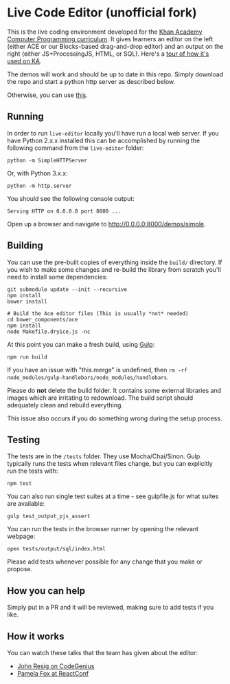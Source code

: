 # Live Code Editor (unofficial fork)

This is the live coding environment developed for the [Khan Academy Computer Programming curriculum](https://www.khanacademy.org/computer-programming/). It gives learners an editor on the left (either ACE or our Blocks-based drag-and-drop editor) and an output on the right (either JS+ProcessingJS, HTML, or SQL).
Here's a [tour of how it's used on KA](https://www.youtube.com/watch?v=bPCWwEApKw4).

The demos will work and should be up to date in this repo. Simply download the repo and start a python http server as described below.

Otherwise, you can use [this](https://khan.github.io/live-editor/demos/simple/).

## Running

In order to run `live-editor` locally you'll have run a local web server.  If you have Python 2.x.x installed this can be accomplished by running the following command from the `live-editor` folder:

    python -m SimpleHTTPServer
    
Or, with Python 3.x.x:

    python -m http.server

You should see the following console output:

    Serving HTTP on 0.0.0.0 port 8000 ...

Open up a browser and navigate to http://0.0.0.0:8000/demos/simple.

## Building

You can use the pre-built copies of everything inside the `build/` directory. If you wish to make some changes and re-build the library from scratch you'll need to install some dependencies:

    git submodule update --init --recursive
    npm install
    bower install

    # Build the Ace editor files (This is usually *not* needed)
    cd bower_components/ace
    npm install
    node Makefile.dryice.js -nc

At this point you can make a fresh build, using [Gulp](http://gulpjs.com/):

    npm run build

If you have an issue with "this.merge" is undefined, then `rm -rf node_modules/gulp-handlebars/node_modules/handlebars`.

Please do **not** delete the build folder. It contains some external libraries and images which are irritating to redownload. The build script should adequately clean and rebuild everything.

This issue also occurs if you do something wrong during the setup process.

## Testing

The tests are in the `/tests` folder. They use Mocha/Chai/Sinon. Gulp typically runs the tests when relevant files change, but you can explicitly run the tests with:

    npm test
    
You can also run single test suites at a time - see gulpfile.js for what suites are available:

    gulp test_output_pjs_assert

You can run the tests in the browser runner by opening the relevant webpage:
    
    open tests/output/sql/index.html
   

Please add tests whenever possible for any change that you make or propose.

## How you can help

Simply put in a PR and it will be reviewed, making sure to add tests if you like.

## How it works

You can watch these talks that the team has given about the editor:
* [John Resig on CodeGenius](https://www.youtube.com/watch?v=H4sSldXv_S4)
* [Pamela Fox at ReactConf](https://youtu.be/EzHsLt9vLbk?t=26m49s)
